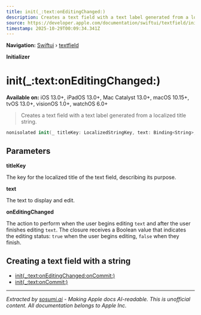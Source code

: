 ```yaml
---
title: init(_:text:onEditingChanged:)
description: Creates a text field with a text label generated from a localized title string.
source: https://developer.apple.com/documentation/swiftui/textfield/init(_:text:oneditingchanged:)
timestamp: 2025-10-29T00:09:34.341Z
---
```


**Navigation:** [Swiftui](/documentation/swiftui) › [textfield](/documentation/swiftui/textfield)

**Initializer**

# init(_:text:onEditingChanged:)

**Available on:** iOS 13.0+, iPadOS 13.0+, Mac Catalyst 13.0+, macOS 10.15+, tvOS 13.0+, visionOS 1.0+, watchOS 6.0+

> Creates a text field with a text label generated from a localized title string.

```swift
nonisolated init(_ titleKey: LocalizedStringKey, text: Binding<String>, onEditingChanged: @escaping (Bool) -> Void)
```

## Parameters

**titleKey**

The key for the localized title of the text field, describing its purpose.



**text**

The text to display and edit.



**onEditingChanged**

The action to perform when the user begins editing `text` and after the user finishes editing `text`. The closure receives a Boolean value that indicates the editing status: `true` when the user begins editing, `false` when they finish.



## Creating a text field with a string

- [init(_:text:onEditingChanged:onCommit:)](/documentation/swiftui/textfield/init(_:text:oneditingchanged:oncommit:))
- [init(_:text:onCommit:)](/documentation/swiftui/textfield/init(_:text:oncommit:))

---

*Extracted by [sosumi.ai](https://sosumi.ai) - Making Apple docs AI-readable.*
*This is unofficial content. All documentation belongs to Apple Inc.*
